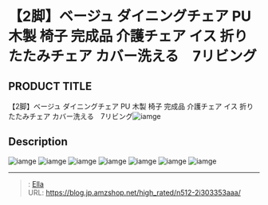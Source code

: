 # 【2脚】ベージュ ダイニングチェア PU 木製 椅子 完成品 介護チェア イス 折りたたみチェア カバー洗える　7リビング


## PRODUCT TITLE 

【2脚】ベージュ ダイニングチェア PU 木製 椅子 完成品 介護チェア イス 折りたたみチェア カバー洗える　7リビング![iamge](https://b2bfiles1.gigab2b.cn/image/wkseller/301/20230330_a1caa5e7371054c81700a274c7e04982.jpg)

## Description











![iamge](https://b2bfiles1.gigab2b.cn/image/wkseller/301/20230330_9e533284a49dbd8c2c029ac12cc9630a.jpg)
![iamge](https://b2bfiles1.gigab2b.cn/image/wkseller/301/PP035902/20200212_a2960785f704640e79cc6ebb56d9157f.jpg)
![iamge](https://b2bfiles1.gigab2b.cn/image/wkseller/301/20230330_34fbb487cc18ca0c43a735a8918fd078.jpg)
![iamge](https://b2bfiles1.gigab2b.cn/image/wkseller/301/20230330_bcc614aa1027449e6ff17ed4e1e84bee.jpg)
![iamge](https://b2bfiles1.gigab2b.cn/image/wkseller/301/20230330_fe9d13c35c2a2dd9d4faee32b3d6a33c.jpg)
![iamge](https://b2bfiles1.gigab2b.cn/image/wkseller/301/20230323_6deabb4572679e6ac628dbef8b5c8b4c.jpg)
![iamge](https://b2bfiles1.gigab2b.cn/image/wkseller/301/PP035902/20200212_d74696821154ab414a05bb8c838a9b35.jpg)


---

> : [Ella](https://blog.jp.amzshop.net/)  
> URL: https://blog.jp.amzshop.net/high_rated/n512-2i303353aaa/  

